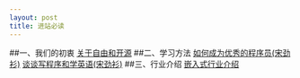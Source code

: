 ```yaml
---
layout: post
title: 进站必读
---
```

##一、我们的初衷
<a href="./1.md">关于自由和开源</a>
##二、学习方法
<a href="./2.md">如何成为优秀的程序员(宋劲衫)</a>
<a href="./3.md">谈谈写程序和学英语(宋劲衫)</a>
##三、行业介绍
<a href="./4.md">嵌入式行业介绍</a>
